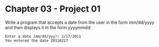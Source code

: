 # Chapter 03 - Project 01

Write a program that accepts a date from the user in the form mm/dd/yyyy and then displays it in the form yyyymmdd:  

```
Enter a date (mm/dd/yyy): 2/17/2011
You entered the date 20110217
```
